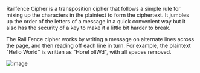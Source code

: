 Railfence Cipher is a transposition cipher that follows a simple rule for mixing up the characters in the plaintext to form the ciphertext. It jumbles up the order of the letters of a message in a quick convenient way but it also has the security of a key to make it a little bit harder to break.

The Rail Fence cipher works by writing a message on alternate lines across the page, and then reading off each line in turn. 
For example, the plaintext "Hello World" is written as "Horel ollWd", with all spaces removed.

![image](https://www.thecrazyprogrammer.com/wp-content/uploads/2017/09/Rail-Fence-Cipher-Example.png)
